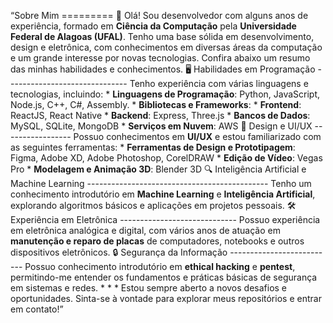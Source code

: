 “Sobre Mim ========= 👋 Olá! Sou desenvolvedor com alguns anos de experiência, formado em **Ciência da Computação** pela **Universidade Federal de Alagoas (UFAL)**. Tenho uma base sólida em desenvolvimento, design e eletrônica, com conhecimentos em diversas áreas da computação e um grande interesse por novas tecnologias. Confira abaixo um resumo das minhas habilidades e conhecimentos. 🖥️ Habilidades em Programação ------------------------------ Tenho experiência com várias linguagens e tecnologias, incluindo: * **Linguagens de Programação**: Python, JavaScript, Node.js, C++, C#, Assembly. * **Bibliotecas e Frameworks**: * **Frontend**: ReactJS, React Native * **Backend**: Express, Three.js * **Bancos de Dados**: MySQL, SQLite, MongoDB * **Serviços em Nuvem**: AWS 🎨 Design e UI/UX ----------------- Possuo conhecimentos em **UI/UX** e estou familiarizado com as seguintes ferramentas: * **Ferramentas de Design e Prototipagem**: Figma, Adobe XD, Adobe Photoshop, CorelDRAW * **Edição de Vídeo**: Vegas Pro * **Modelagem e Animação 3D**: Blender 3D 🔍 Inteligência Artificial e Machine Learning --------------------------------------------- Tenho um conhecimento introdutório em **Machine Learning** e **Inteligência Artificial**, explorando algoritmos básicos e aplicações em projetos pessoais. 🛠️ Experiência em Eletrônica ----------------------------- Possuo experiência em eletrônica analógica e digital, com vários anos de atuação em **manutenção e reparo de placas** de computadores, notebooks e outros dispositivos eletrônicos. 🔒 Segurança da Informação -------------------------- Possuo conhecimento introdutório em **ethical hacking** e **pentest**, permitindo-me entender os fundamentos e práticas básicas de segurança em sistemas e redes. * * * Estou sempre aberto a novos desafios e oportunidades. Sinta-se à vontade para explorar meus repositórios e entrar em contato!”



